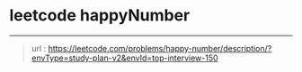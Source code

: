 # leetcode happyNumber
---
> url : https://leetcode.com/problems/happy-number/description/?envType=study-plan-v2&envId=top-interview-150

